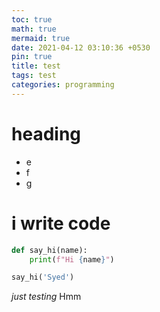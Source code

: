```yaml
---
toc: true
math: true
mermaid: true
date: 2021-04-12 03:10:36 +0530
pin: true
title: test
tags: test
categories: programming
---
```


# heading
- e
- f
- g


# i write code

```py
def say_hi(name):
    print(f"Hi {name}")

say_hi('Syed')
```

*just testing*
Hmm 
